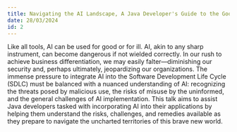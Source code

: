```yaml
---
title: Navigating the AI Landscape, A Java Developer's Guide to the Good, the Bad, and the Transformative
date: 28/03/2024
id: 2
---
```

Like all tools, AI can be used for good or for ill. AI, akin to any sharp instrument, can become dangerous if not wielded correctly. In our rush to achieve business differentiation, we may easily falter—diminishing our security and, perhaps ultimately, jeopardizing our organizations. The immense pressure to integrate AI into the Software Development Life Cycle (SDLC) must be balanced with a nuanced understanding of AI: recognizing the threats posed by malicious use, the risks of misuse by the uninformed, and the general challenges of AI implementation. This talk aims to assist Java developers tasked with incorporating AI into their applications by helping them understand the risks, challenges, and remedies available as they prepare to navigate the uncharted territories of this brave new world.